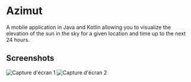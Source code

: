 # Azimut
A mobile application in Java and Kotlin allowing you to visualize the elevation of the sun in the sky for a given location and time up to the next 24 hours.

## Screenshots

![Capture d'écran 1](demoImages/morning)
![Capture d'écran 2](demoImages/evening)
